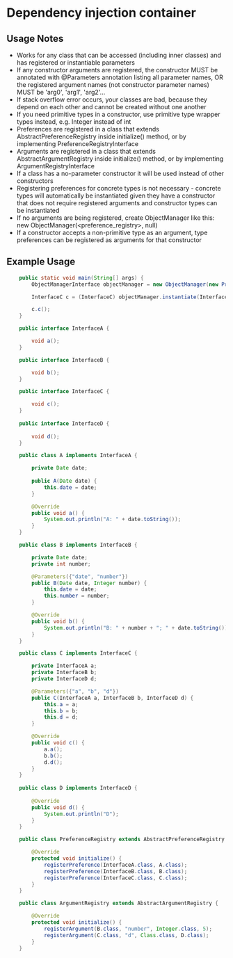 # Dependency injection container
## Usage Notes
* Works for any class that can be accessed (including inner classes) and has registered or instantiable parameters
* If any constructor arguments are registered, the constructor MUST be annotated with @Parameters annotation listing all parameter names, OR the registered argument names (not constructor parameter names) MUST be 'arg0', 'arg1', 'arg2'...
* If stack overflow error occurs, your classes are bad, because they depend on each other and cannot be created without one another
* If you need primitive types in a constructor, use primitive type wrapper types instead, e.g. Integer instead of int
* Preferences are registered in a class that extends AbstractPreferenceRegistry inside initialize() method, or by implementing PreferenceRegistryInterface
* Arguments are registered in a class that extends AbstractArgumentRegistry inside initialize() method, or by implementing ArgumentRegistryInterface
* If a class has a no-parameter constructor it will be used instead of other constructors
* Registering preferences for concrete types is not necessary - concrete types will automatically be instantiated given they have a constructor that does not require registered arguments and constructor types can be instantiated
* If no arguments are being registered, create ObjectManager like this: new ObjectManager(<preference_registry>, null)
* If a constructor accepts a non-primitive type as an argument, type preferences can be registered as arguments for that constructor
## Example Usage

```java
    public static void main(String[] args) {
        ObjectManagerInterface objectManager = new ObjectManager(new PreferenceRegistry(), new ArgumentRegistry());

        InterfaceC c = (InterfaceC) objectManager.instantiate(InterfaceC.class);

        c.c();
    }

    public interface InterfaceA {

        void a();
    }

    public interface InterfaceB {

        void b();
    }

    public interface InterfaceC {

        void c();
    }
    
    public interface InterfaceD {
    
        void d();
    }

    public class A implements InterfaceA {

        private Date date;
        
        public A(Date date) {
            this.date = date;
        }

        @Override
        public void a() {
            System.out.println("A: " + date.toString());
        }
    }

    public class B implements InterfaceB {

        private Date date;
        private int number;

        @Parameters({"date", "number"})
        public B(Date date, Integer number) {
            this.date = date;
            this.number = number;
        }

        @Override
        public void b() {
            System.out.println("B: " + number + "; " + date.toString());
        }
    }

    public class C implements InterfaceC {

        private InterfaceA a;
        private InterfaceB b;
        private InterfaceD d;

        @Parameters({"a", "b", "d"})
        public C(InterfaceA a, InterfaceB b, InterfaceD d) {
            this.a = a;
            this.b = b;
            this.d = d;
        }

        @Override
        public void c() {
            a.a();
            b.b();
            d.d();
        }
    }
    
    public class D implements InterfaceD {
    
        @Override
        public void d() {
            System.out.println("D");
        }
    }

    public class PreferenceRegistry extends AbstractPreferenceRegistry {

        @Override
        protected void initialize() {
            registerPreference(InterfaceA.class, A.class);
            registerPreference(InterfaceB.class, B.class);
            registerPreference(InterfaceC.class, C.class);
        }
    }

    public class ArgumentRegistry extends AbstractArgumentRegistry {

        @Override
        protected void initialize() {
            registerArgument(B.class, "number", Integer.class, 5);
            registerArgument(C.class, "d", Class.class, D.class);
        }
    }
```
